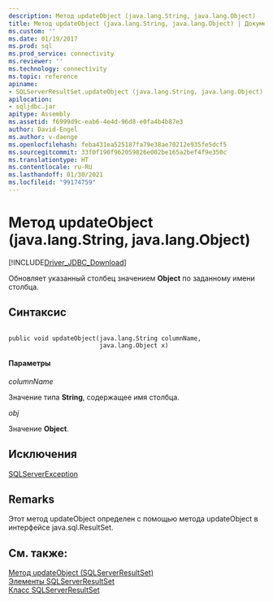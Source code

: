 ```yaml
---
description: Метод updateObject (java.lang.String, java.lang.Object)
title: Метод updateObject (java.lang.String, java.lang.Object) | Документы Майкрософт
ms.custom: ''
ms.date: 01/19/2017
ms.prod: sql
ms.prod_service: connectivity
ms.reviewer: ''
ms.technology: connectivity
ms.topic: reference
apiname:
- SQLServerResultSet.updateObject (java.lang.String, java.lang.Object)
apilocation:
- sqljdbc.jar
apitype: Assembly
ms.assetid: f6999d9c-eab6-4e4d-96d8-e0fa4b4b87e3
author: David-Engel
ms.author: v-daenge
ms.openlocfilehash: feba431ea525187fa79e38ae70212e935fe5dcf5
ms.sourcegitcommit: 33f0f190f962059826e002be165a2bef4f9e350c
ms.translationtype: HT
ms.contentlocale: ru-RU
ms.lasthandoff: 01/30/2021
ms.locfileid: "99174759"
---
```

# <a name="updateobject-method-javalangstring-javalangobject"></a>Метод updateObject (java.lang.String, java.lang.Object)
[!INCLUDE[Driver_JDBC_Download](../../../includes/driver_jdbc_download.md)]

  Обновляет указанный столбец значением **Object** по заданному имени столбца.  
  
## <a name="syntax"></a>Синтаксис  
  
```  
  
public void updateObject(java.lang.String columnName,  
                         java.lang.Object x)  
```  
  
#### <a name="parameters"></a>Параметры  
 *columnName*  
  
 Значение типа **String**, содержащее имя столбца.  
  
 *obj*  
  
 Значение **Object**.  
  
## <a name="exceptions"></a>Исключения  
 [SQLServerException](../../../connect/jdbc/reference/sqlserverexception-class.md)  
  
## <a name="remarks"></a>Remarks  
 Этот метод updateObject определен с помощью метода updateObject в интерфейсе java.sql.ResultSet.  
  
## <a name="see-also"></a>См. также:  
 [Метод updateObject &#40;SQLServerResultSet&#41;](../../../connect/jdbc/reference/updateobject-method-sqlserverresultset.md)   
 [Элементы SQLServerResultSet](../../../connect/jdbc/reference/sqlserverresultset-members.md)   
 [Класс SQLServerResultSet](../../../connect/jdbc/reference/sqlserverresultset-class.md)  
  
  
